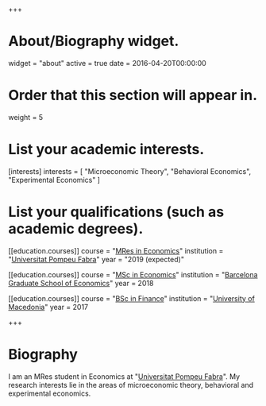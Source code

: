 +++
# About/Biography widget.
widget = "about"
active = true
date = 2016-04-20T00:00:00

# Order that this section will appear in.
weight = 5

# List your academic interests.
[interests]
  interests = [
    "Microeconomic Theory",
    "Behavioral Economics",
    "Experimental Economics"
  ]

# List your qualifications (such as academic degrees).
[[education.courses]]
  course = "[MRes in Economics](https://www.upf.edu/web/econ/research-master)"
  institution = "[Universitat Pompeu Fabra](https://www.upf.edu/web/econ)"
  year = "2019 (expected)"

[[education.courses]]
  course = "[MSc in Economics](https://www.barcelonagse.eu/study/masters-programs/economics)"
  institution = "[Barcelona Graduate School of Economics](https://www.barcelonagse.eu)"
  year = 2018

[[education.courses]]
  course = "[BSc in Finance](http://www.uom.gr/index.php?tmima=5)"
  institution = "[University of Macedonia](http://www.uom.gr/index.php?newlang=eng)"
  year = 2017
 
+++

# Biography
I am an MRes student in Economics at "[Universitat Pompeu Fabra](https://www.upf.edu/)". My research interests lie in the areas of microeconomic theory, behavioral and experimental economics.

